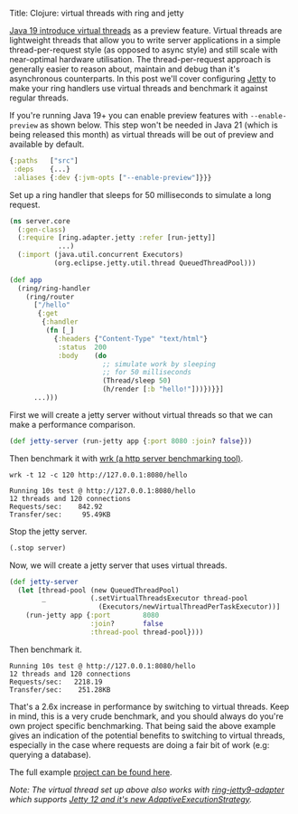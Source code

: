 Title: Clojure: virtual threads with ring and jetty

[Java 19 introduce virtual threads](https://openjdk.org/jeps/425) as a preview feature. Virtual threads are lightweight threads that allow you to write server applications in a simple thread-per-request style (as opposed to async style) and still scale with near-optimal hardware utilisation. The thread-per-request approach is generally easier to reason about, maintain and debug than it's asynchronous counterparts. In this post we'll cover configuring [Jetty](https://github.com/ring-clojure/ring/tree/master/ring-jetty-adapter) to make your ring handlers use virtual threads and benchmark it against regular threads.

If you're running Java 19+ you can enable preview features with `--enable-preview` as shown below. This step won't be needed in Java 21 (which is being released this month) as virtual threads will be out of preview and available by default.

```Clojure
{:paths   ["src"]
 :deps    {...}
 :aliases {:dev {:jvm-opts ["--enable-preview"]}}}
```

Set up a ring handler that sleeps for 50 milliseconds to simulate a long request.

```Clojure
(ns server.core
  (:gen-class)
  (:require [ring.adapter.jetty :refer [run-jetty]]
            ...)
  (:import (java.util.concurrent Executors)
           (org.eclipse.jetty.util.thread QueuedThreadPool)))
           
(def app
  (ring/ring-handler
    (ring/router
      ["/hello"
       {:get
        {:handler
         (fn [_]
           {:headers {"Content-Type" "text/html"}
            :status  200
            :body    (do
                       ;; simulate work by sleeping
                       ;; for 50 milliseconds
                       (Thread/sleep 50)
                       (h/render [:b "hello!"]))})}}]
      ...)))
```

First we will create a jetty server without virtual threads so that we can make a performance comparison.

```Clojure
(def jetty-server (run-jetty app {:port 8080 :join? false}))
```

Then benchmark  it with [wrk (a http server benchmarking tool)](https://github.com/wg/wrk).

```
wrk -t 12 -c 120 http://127.0.0.1:8080/hello

Running 10s test @ http://127.0.0.1:8080/hello
12 threads and 120 connections
Requests/sec:    842.92
Transfer/sec:     95.49KB
```

Stop the jetty server.

```Clojure 
(.stop server)
```

Now, we will create a jetty server that uses virtual threads.

```Clojure
(def jetty-server
  (let [thread-pool (new QueuedThreadPool)
        _           (.setVirtualThreadsExecutor thread-pool
                      (Executors/newVirtualThreadPerTaskExecutor))]
    (run-jetty app {:port        8080
                    :join?       false
                    :thread-pool thread-pool})))
```

Then benchmark it.

```
Running 10s test @ http://127.0.0.1:8080/hello
12 threads and 120 connections
Requests/sec:   2218.19
Transfer/sec:    251.28KB
```

That's a 2.6x increase in performance by switching to virtual threads. Keep in mind, this is a very crude benchmark, and you should always do you're own project specific benchmarking. That being said the above example gives an indication of the potential benefits to switching to virtual threads, especially in the case where requests are doing a fair bit of work (e.g: querying a database).

The full example [project can be found here](https://github.com/andersmurphy/clj-cookbook/tree/master/virtual-threads/jetty).

*Note: The virtual thread set up above also works with [ring-jetty9-adapter](https://github.com/sunng87/ring-jetty9-adapter) which supports [Jetty 12 and it's new AdaptiveExecutionStrategy](https://webtide.com/jetty-12-virtual-threads-support/).*
